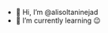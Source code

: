 - 👋 Hi, I’m @alisoltaninejad
- 🌱 I’m currently learning 😉

<!---
alisoltaninejad/alisoltaninejad is a ✨ special ✨ repository because its `README.md` (this file) appears on your GitHub profile.
You can click the Preview link to take a look at your changes.
--->
